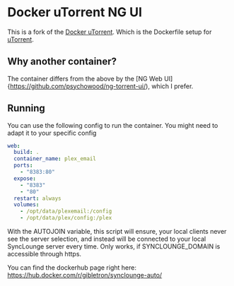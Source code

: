 # Docker uTorrent NG UI

This is a fork of the [Docker uTorrent](https://github.com/ekho/dockerized-tools/).
Which is the Dockerfile setup for [uTorrent](http://www.utorrent.com/).

## Why another container?

The container differs from the above by the [NG Web UI] {https://github.com/psychowood/ng-torrent-ui/), which I prefer.

## Running
You can use the following config to run the container.
You might need to adapt it to your specific config


```yml
web:
  build: .
  container_name: plex_email
  ports:
    - "8383:80"
  expose:
    - "8383"
    - "80"
  restart: always
  volumes:
    - /opt/data/plexemail:/config
    - /opt/data/plex/config:/plex
```

With the  AUTOJOIN variable, this script will ensure, your local clients never see the server selection, and instead will be connected to your local SyncLounge server every time. 
Only works, if SYNCLOUNGE_DOMAIN is accessible through https.

You can find the dockerhub page right here: https://hub.docker.com/r/gibletron/synclounge-auto/
